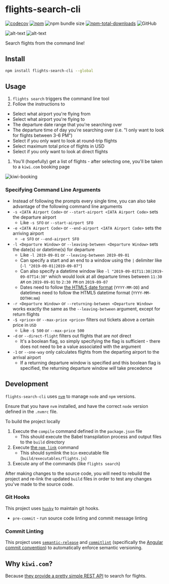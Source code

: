 # flights-search-cli

[![codecov](https://codecov.io/gh/jaebradley/flights-search-cli/branch/master/graph/badge.svg)](https://codecov.io/gh/jaebradley/flights-search-cli)
[![npm](https://img.shields.io/npm/v/flights-search-cli.svg)](https://www.npmjs.com/package/flights-search-cli)
![npm bundle size](https://img.shields.io/bundlephobia/minzip/flights-search-cli)
[![npm-total-downloads](https://img.shields.io/npm/dt/flights-search-cli.svg)](https://www.npmjs.com/package/flights-search-cli)
![GitHub](https://img.shields.io/github/license/jaebradley/flights-search-cli)

![alt-text](https://imgur.com/54yeBhy.png)
![alt-text](https://media.giphy.com/media/1k0AuLZvV7FcMTkDrc/giphy.gif)

Search flights from the command line!

## Install

```bash
npm install flights-search-cli --global
```

## Usage

1. `flights search` triggers the command line tool
1. Follow the instructions to
  * Select what airport you're flying from
  * Select what airport you're flying to
  * The departure date range that you're searching over
  * The departure time of day you're searching over (i.e. "I only want to look for flights between 3-6 PM")
  * Select if you only want to look at round-trip flights
  * Select maximum total price of flights in USD
  * Select if you only want to look at direct flights
1. You'll (hopefully) get a list of flights - after selecting one, you'll be taken to a `kiwi.com` booking page

![kiwi-booking](https://imgur.com/iz4V1oX.png)

### Specifying Command Line Arguments

* Instead of following the prompts every single time, you can also take advantage of the following command line arguments
* `-s <IATA Airport Code>` or `--start-airport <IATA Airport Code>` sets the departure airport
  * Like `-s SFO` or `--start-airport SFO`
* `-e <IATA Airport Code>` or `--end-airport <IATA Airport Code>` sets the arriving airport
  * `-e SFO` or `--end-airport SFO`
* `-l <Departure Window>` or `--leaving-between <Departure Window>` sets the date(s) or datetime(s) for departure
  * Like `-l 2019-09-01` or `--leaving-between 2019-09-01`
  * Can specify a start and an end to a window using the `|` delimiter like (`-l "2019-09-01|2019-09-07"`)
  * Can also specify a datetime window like `-l "2019-09-01T11:30|2019-09-07T14:30"` which would look at all departure times between `11:30 AM` on `2019-09-01` to `2:30 PM` on `2019-09-07`
  * Dates need to follow [the HTML5 date format](https://momentjs.com/docs/#/parsing/special-formats/) (`YYYY-MM-DD`) and datetimes need to follow the HTML5 datetime format (`YYYY-MM-DDTHH:mm`)
* `-r <Departure Window>` or `--returning-between <Departure Window>` works exactly the same as the `--leaving-between` argument, except for return flights
* `-$ <price>` or `--max-price <price>` filters out tickets above a certain price in `USD`
  * Like `-$ 500` or `--max-price 500`
* `-d` or `--direct-flight` filters out flights that are _not_ direct
  * It's a boolean flag, so simply specifying the flag is sufficient - there does not need to be a value associated with the argument
* `-1` or `--one-way` only calculates flights from the departing airport to the arrival airport
  * If a returning departure window is specified and this boolean flag is specified, the returning departure window _will_ take precedence

## Development

`flights-search-cli` uses [`nvm`](https://github.com/nvm-sh/nvm) to manage `node` and `npm` versions.

Ensure that you have `nvm` installed, and have the correct `node` version defined in the `.nvmrc` file.

To build the project locally

1. Execute the `compile` command defined in the `package.json` file
   * This should execute the Babel transpilation process and output files to the `build` directory
2. Execute [the `npm link`](https://docs.npmjs.com/cli/link) command
   * This should symlink the `bin` executable file (`build/executables/flights.js`)
3. Execute any of the commands (like `flights search`)

After making changes to the source code, you will need to rebuild the project and re-link the updated `build` files in order to test any changes you've made to the source code.

### Git Hooks

This project uses [`husky`](https://github.com/typicode/husky) to maintain git hooks.

* `pre-commit` - run source code linting and commit message linting

### Commit Linting

This project uses [`semantic-release`](https://github.com/semantic-release/semantic-release) and [`commitlint`](https://github.com/conventional-changelog/commitlint) (specifically the [Angular commit convention](https://gist.github.com/stephenparish/9941e89d80e2bc58a153)) to automatically enforce semantic versioning.

## Why `kiwi.com`?

Because [they provide a pretty simple REST API](https://skypickerpublicapi.docs.apiary.io) to search for flights.
